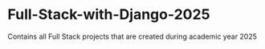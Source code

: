 # Full-Stack-with-Django-2025
Contains all Full Stack projects that are created during academic year 2025
